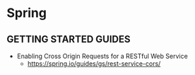# Spring
## GETTING STARTED GUIDES
* Enabling Cross Origin Requests for a RESTful Web Service
  * https://spring.io/guides/gs/rest-service-cors/
